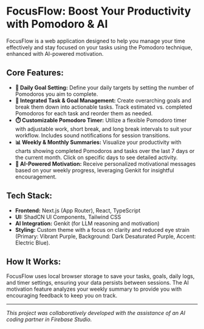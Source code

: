 # FocusFlow: Boost Your Productivity with Pomodoro & AI

FocusFlow is a web application designed to help you manage your time effectively and stay focused on your tasks using the Pomodoro technique, enhanced with AI-powered motivation.

## Core Features:

*   **🎯 Daily Goal Setting:** Define your daily targets by setting the number of Pomodoros you aim to complete.
*   **📝 Integrated Task & Goal Management:** Create overarching goals and break them down into actionable tasks. Track estimated vs. completed Pomodoros for each task and reorder them as needed.
*   **⏱️ Customizable Pomodoro Timer:** Utilize a flexible Pomodoro timer with adjustable work, short break, and long break intervals to suit your workflow. Includes sound notifications for session transitions.
*   **📊 Weekly & Monthly Summaries:** Visualize your productivity with charts showing completed Pomodoros and tasks over the last 7 days or the current month. Click on specific days to see detailed activity.
*   **🤖 AI-Powered Motivation:** Receive personalized motivational messages based on your weekly progress, leveraging Genkit for insightful encouragement.

## Tech Stack:

*   **Frontend:** Next.js (App Router), React, TypeScript
*   **UI:** ShadCN UI Components, Tailwind CSS
*   **AI Integration:** Genkit (for LLM reasoning and motivation)
*   **Styling:** Custom theme with a focus on clarity and reduced eye strain (Primary: Vibrant Purple, Background: Dark Desaturated Purple, Accent: Electric Blue).

## How It Works:

FocusFlow uses local browser storage to save your tasks, goals, daily logs, and timer settings, ensuring your data persists between sessions. The AI motivation feature analyzes your weekly summary to provide you with encouraging feedback to keep you on track.

---

*This project was collaboratively developed with the assistance of an AI coding partner in Firebase Studio.*
